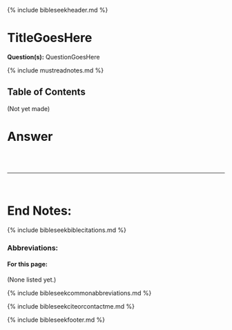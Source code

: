 {% include bibleseekheader.md %}

# TitleGoesHere

**Question(s):** QuestionGoesHere

{% include mustreadnotes.md %}

## Table of Contents

(Not yet made)

# Answer



































<br>
<br>

---

<br>

# End Notes:

{% include bibleseekbiblecitations.md %}

### Abbreviations:

#### For this page:

(None listed yet.)

{% include bibleseekcommonabbreviations.md %}

{% include bibleseekciteorcontactme.md %}

{% include bibleseekfooter.md %}